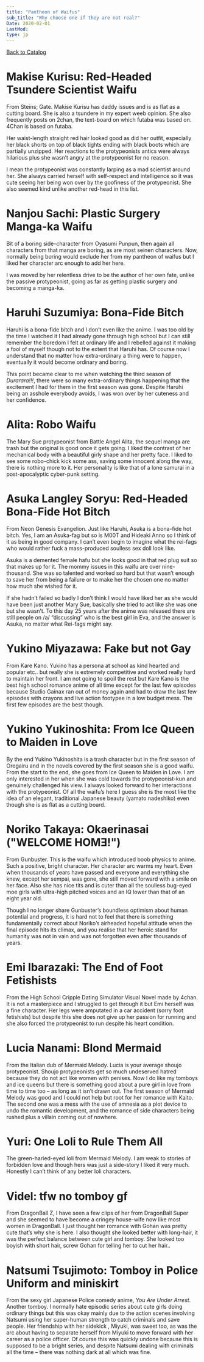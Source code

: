 ```yaml
---
title: "Pantheon of Waifus"
sub_title: "Why choose one if they are not real?"
Date: 2020-02-01
LastMod:
type: jp
---
```


[Back to Catalog](https://otaking.xyz/index.html)

# Makise Kurisu: Red-Headed Tsundere Scientist Waifu

From Steins; Gate. Makise Kurisu has daddy issues and is as flat as a cutting board. She is also a tsundere in my expert weeb opinion. She also frequently posts on 2chan, the text-board on which futaba was based on. 4Chan is based on futaba.

Her waist-length straight red hair looked good as did her outfit, especially her black shorts on top of black tights ending with black boots which are partially unzipped. Her reactions to the protypeonists antics were always hilarious plus she wasn’t angry at the protypeonist for no reason.

I mean the protypeonist was constantly larping as a mad scientist around her. She always carried herself with self-respect and intelligence so it was cute seeing her being won over by the goofiness of the protypeonist. She also seemed kind unlike another red-head in this list.

# Nanjou Sachi: Plastic Surgery Manga-ka Waifu

Bit of a boring side-character from Oyasumi Punpun, then again all characters from that manga are boring, as are most seinen characters. Now, normally being boring would exclude her from my pantheon of waifus but I liked her character arc enough to add her here.

I was moved by her relentless drive to be the author of her own fate, unlike the passive protypeonist, going as far as getting plastic surgery and becoming a manga-ka.

# Haruhi Suzumiya: Bona-Fide Bitch

Haruhi is a bona-fide bitch and I don’t even like the anime. I was too old by the time I watched it I had already gone through high school but I can still remember the boredom I felt at ordinary life and I rebelled against it making a fool of myself though not to the extent that Haruhi has. Of course now I understand that no matter how extra-ordinary a thing were to happen, eventually it would become ordinary and boring.

This point became clear to me when watching the third season of _Durarara!!!_, there were so many extra-ordinary things happening that the excitement I had for them in the first season was gone. Despite Haruhi being an asshole everybody avoids, I was won over by her cuteness and her confidence.

# Alita: Robo Waifu

The Mary Sue protypeonist from Battle Angel Alita, the sequel manga are trash but the original is good once it gets going. I liked the contrast of her mechanical body with a beautiful girly shape and her pretty face. I liked to see some robo-chick kick some ass, saving some innocent along the way, there is nothing more to it. Her personality is like that of a lone samurai in a post-apocalyptic cyber-punk setting.

# Asuka Langley Soryu: Red-Headed Bona-Fide Hot Bitch

From Neon Genesis Evangelion. Just like Haruhi, Asuka is a bona-fide hot bitch. Yes, I am an Asuka-fag but so is M00T and Hideaki Anno so I think of it as being in good company. I can’t even begin to imagine what the rei-fags who would rather fuck a mass-produced soulless sex doll look like.

Asuka is a demented female hafu but she looks good in that red plug suit so that makes up for it. The mommy issues in this waifu are over nine-thousand. She was so talented and worked so hard but that wasn’t enough to save her from being a failure or to make her the chosen one no matter how much she wished for it.

If she hadn’t failed so badly I don’t think I would have liked her as she would have been just another Mary Sue, basically she tried to act like she was one but she wasn’t. To this day 25 years after the anime was released there are still people on /a/ “discussing” who is the best girl in Eva, and the answer is Asuka, no matter what Rei-fags might say.

# Yukino Miyazawa: Fake but not Gay

From Kare Kano. Yukino has a persona at school as kind hearted and popular etc.. but really she is extremely competitive and worked really hard to maintain her front. I am not going to spoil the rest but Kare Kano is the best high school romance anime of all time except for the last few episodes because Studio Gainax ran out of money again and had to draw the last few episodes with crayons and live action footypee in a low budget mess. The first few episodes are the best though.

# Yukino Yukinoshita: From Ice Queen to Maiden in Love

By the end Yukino Yukinoshita is a trash character but in the first season of Oregairu and in the novels covered by the first season she is a good waifu. From the start to the end, she goes from Ice Queen to Maiden in Love. I am only interested in her when she was cold towards the protypeonist-kun and genuinely challenged his view. I always looked forward to her interactions with the protypeonist. Of all the waifu’s here I guess she is the most like the idea of an elegant, traditional Japanese beauty (yamato nadeshiko) even though she is as flat as a cutting board.

# Noriko Takaya: Okaerinasai ("WELCOME HOMƎ!")

From Gunbuster. This is the waifu which introduced boob physics to anime. Such a positive, bright character. Her character arc warms my heart. Even when thousands of years have passed and everyone and everything she knew, except her sempai, was gone, she still moved forward with a smile on her face. Also she has nice tits and is cuter than all the soulless bug-eyed moe girls with ultra-high pitched voices and an IQ lower than that of an eight year old.

Though I no longer share Gunbuster’s boundless optimism about human potential and progress, it is hard not to feel that there is something fundamentally correct about Noriko’s airheaded hopeful attitude when the final episode hits its climax, and you realise that her heroic stand for humanity was not in vain and was not forgotten even after thousands of years.

# Emi Ibarazaki: **The End of Foot Fetishists**

From the High School Cripple Dating Simulator Visual Novel made by 4chan. It is not a masterpiece and I struggled to get through it but Emi herself was a fine character. Her legs were amputated in a car accident (sorry foot fetishists) but despite this she does not give up her passion for running and she also forced the protypeonist to run despite his heart condition.

# Lucia Nanami: Blond Mermaid

From the Italian dub of Mermaid Melody. Lucia is your average shoujo protypeonist. Shoujo protypeonists get so much undeserved hatred because they do not act like women with penises. Now I do like my tomboys and ice queens but there is something good about a pure girl in love from time to time too – as long as it isn’t drawn out. The first season of Mermaid Melody was good and I could not help but root for her romance with Kaito. The second one was a mess with the use of amnesia as a plot device to undo the romantic development, and the romance of side characters being rushed plus a villain coming out of nowhere.

# Yuri: One Loli to Rule Them All

The green-haried-eyed loli from Mermaid Melody. I am weak to stories of forbidden love and though hers was just a side-story I liked it very much. Honestly I can’t think of any better loli characters.

# Videl: tfw no tomboy gf

From DragonBall Z, I have seen a few clips of her from DragonBall Super and she seemed to have become a cringey house-wife now like most women in DragonBall. I just thought her romance with Gohan was pretty cute that’s why she is here. I also thought she looked better with long-hair, it was the perfect balance between cute girl and tomboy. She looked too boyish with short hair, screw Gohan for telling her to cut her hair..

# Natsumi Tsujimoto: Tomboy in Police Uniform and miniskirt

From the sexy girl Japanese Police comedy anime, _You Are Under Arrest_. Another tomboy. I normally hate episodic series about cute girls doing ordinary things but this was okay mainly due to the action scenes involving Natsumi using her super-human strength to catch criminals and save people. Her friendship with her sidekick , Miyuki, was sweet too, as was the arc about having to separate herself from Miyuki to move forward with her career as a police officer. Of course this was quickly undone because this is supposed to be a bright series, and despite Natsumi dealing with criminals all the time – there was nothing dark at all which was fine.
